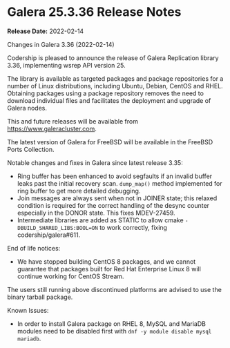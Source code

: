 # Galera 25.3.36 Release Notes

**Release Date:** 2022-02-14

Changes in Galera 3.36 (2022-02-14)

Codership is pleased to announce the release of Galera Replication library 3.36, implementing wsrep API version 25.

The library is available as targeted packages and package repositories for a number of Linux distributions, including Ubuntu, Debian, CentOS and RHEL. Obtaining packages using a package repository removes the need to download individual files and facilitates the deployment and upgrade of Galera nodes.

This and future releases will be available from https://www.galeracluster.com.

The latest version of Galera for FreeBSD will be available in the FreeBSD Ports Collection.

Notable changes and fixes in Galera since latest release 3.35:

* Ring buffer has been enhanced to avoid segfaults if an invalid buffer leaks past the initial recovery scan. `dump_map()` method implemented for ring buffer to get more detailed debugging.
* Join messages are always sent when not in JOINER state; this relaxed condition is required for the correct handling of the desync counter especially in the DONOR state. This fixes MDEV-27459.
* Intermediate libraries are added as STATIC to allow cmake `-DBUILD_SHARED_LIBS:BOOL=ON` to work correctly, fixing codership/galera#611.

End of life notices:

* We have stopped building CentOS 8 packages, and we cannot guarantee that packages built for Red Hat Enterprise Linux 8 will continue working for CentOS Stream.

The users still running above discontinued platforms are advised to use the binary tarball package.

Known Issues:

* In order to install Galera package on RHEL 8, MySQL and MariaDB modules need to be disabled first with `dnf -y module disable mysql mariadb`.
